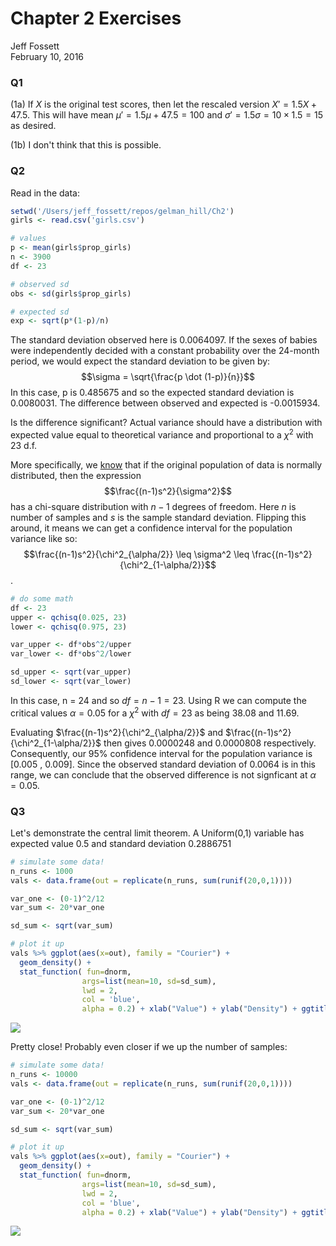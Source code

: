 # Chapter 2 Exercises
Jeff Fossett  
February 10, 2016  




### Q1

(1a) If $X$ is the original test scores, then let the rescaled version $X' = 1.5X + 47.5$. This will have mean $\mu' = 1.5\mu + 47.5 = 100$ and $\sigma' = 1.5\sigma = 10 \times 1.5 = 15$ as desired. 

(1b) I don't think that this is possible. 

### Q2

Read in the data: 


```r
setwd('/Users/jeff_fossett/repos/gelman_hill/Ch2')
girls <- read.csv('girls.csv')

# values 
p <- mean(girls$prop_girls)
n <- 3900
df <- 23

# observed sd 
obs <- sd(girls$prop_girls)

# expected sd 
exp <- sqrt(p*(1-p)/n)
```

The standard deviation observed here is 0.0064097. If the sexes of babies were independently decided with a constant probability over the 24-month period, we would expect the standard deviation to be given by: $$\sigma = \sqrt{\frac{p \dot (1-p)}{n}}$$ In this case, p is 0.485675 and so the expected standard deviation is 0.0080031. The difference between observed and expected is -0.0015934.

Is the difference significant? Actual variance should have a distribution with expected value equal to theoretical variance and proportional to a $\chi^2$ with 23 d.f. 

More specifically, we [know](http://www.milefoot.com/math/stat/ci-variances.htm) that if the original population of data is normally distributed, then the expression $$\frac{(n-1)s^2}{\sigma^2}$$ has a chi-square distribution with $n-1$ degrees of freedom. Here $n$ is number of samples and $s$ is the sample standard deviation. Flipping this around, it means we can get a confidence interval for the population variance like so: $$\frac{(n-1)s^2}{\chi^2_{\alpha/2}} \leq \sigma^2 \leq \frac{(n-1)s^2}{\chi^2_{1-\alpha/2}}$$. 


```r
# do some math 
df <- 23 
upper <- qchisq(0.025, 23)
lower <- qchisq(0.975, 23)

var_upper <- df*obs^2/upper
var_lower <- df*obs^2/lower

sd_upper <- sqrt(var_upper)
sd_lower <- sqrt(var_lower)
```

In this case, n = 24 and so $df = n -1 = 23$. Using R we can compute the critical values $\alpha = 0.05$ for a $\chi^2$ with $df=23$ as being 38.08 and 11.69. 


Evaluating $\frac{(n-1)s^2}{\chi^2_{\alpha/2}}$ and $\frac{(n-1)s^2}{\chi^2_{1-\alpha/2}}$ then gives 0.0000248 and 0.0000808 respectively. Consequently, our 95% confidence interval for the population variance is [0.005 , 0.009]. Since the observed standard deviation of 0.0064 is in this range, we can conclude that the observed difference is not signficant at $\alpha = 0.05$. 

### Q3

Let's demonstrate the central limit theorem. A Uniform(0,1) variable has expected value 0.5 and standard deviation 0.2886751


```r
# simulate some data! 
n_runs <- 1000
vals <- data.frame(out = replicate(n_runs, sum(runif(20,0,1))))

var_one <- (0-1)^2/12
var_sum <- 20*var_one

sd_sum <- sqrt(var_sum)

# plot it up
vals %>% ggplot(aes(x=out), family = "Courier") + 
  geom_density() + 
  stat_function( fun=dnorm, 
                args=list(mean=10, sd=sd_sum), 
                lwd = 2, 
                col = 'blue', 
                alpha = 0.2) + xlab("Value") + ylab("Density") + ggtitle("Demonstrating the CLT")
```

![](Ch2_ex_files/figure-html/unnamed-chunk-3-1.png) 

Pretty close! Probably even closer if we up the number of samples: 


```r
# simulate some data! 
n_runs <- 10000
vals <- data.frame(out = replicate(n_runs, sum(runif(20,0,1))))

var_one <- (0-1)^2/12
var_sum <- 20*var_one

sd_sum <- sqrt(var_sum)

# plot it up
vals %>% ggplot(aes(x=out), family = "Courier") + 
  geom_density() + 
  stat_function( fun=dnorm, 
                args=list(mean=10, sd=sd_sum), 
                lwd = 2, 
                col = 'blue', 
                alpha = 0.2) + xlab("Value") + ylab("Density") + ggtitle("Demonstrating the CLT")
```

![](Ch2_ex_files/figure-html/unnamed-chunk-4-1.png) 

